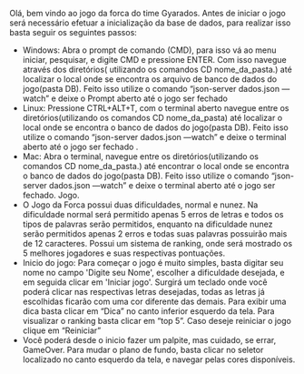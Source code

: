 Olá, bem vindo ao jogo da forca do time Gyarados.
Antes de iniciar o jogo será necessário efetuar a inicialização da base de dados, para realizar isso basta seguir os seguintes passos:
* Windows:
Abra o prompt de comando (CMD), para isso vá ao menu iniciar, pesquisar, e digite CMD e pressione ENTER.
Com isso navegue através dos diretórios( utilizando os comandos CD nome_da_pasta.) até localizar o local onde se encontra os arquivo de banco de dados do jogo(pasta DB).
Feito isso utilize o comando “json-server dados.json —watch” e deixe o Prompt aberto até o jogo ser fechado 
* Linux:
Pressione CTRL+ALT+T, com o terminal aberto navegue entre os diretórios(utilizando os comandos CD nome_da_pasta) até localizar o local onde se encontra o banco de dados do jogo(pasta DB).
Feito isso utilize o comando “json-server dados.json —watch” e deixe o terminal aberto até o jogo ser fechado .
* Mac:
Abra o terminal, navegue entre os diretórios(utilizando os comandos CD nome_da_pasta.) até encontrar o local onde se encontra o banco de dados do jogo(pasta DB).
Feito isso utilize o comando “json-server dados.json —watch” e deixe o terminal aberto até o jogo ser fechado.
Jogo.
* O Jogo da Forca possui duas dificuldades, normal e nunez. Na dificuldade normal será permitido apenas 5 erros de letras e todos os tipos de palavras serão permitidos, enquanto na dificuldade nunez serão permitidos apenas 2 erros e todas suas palavras possuirão mais de 12 caracteres. 
Possui um sistema de ranking, onde será mostrado os 5 melhores jogadores e suas respectivas pontuações.
* Inicio do jogo: 
Para começar o jogo é muito simples, basta digitar seu nome no campo 'Digite seu Nome', escolher a dificuldade desejada, e em seguida clicar em 'Iniciar jogo'. Surgirá um teclado onde você poderá clicar nas respectivas letras desejadas, todas as letras já escolhidas ficarão com uma cor diferente das demais.
Para exibir uma dica basta clicar em “Dica” no canto inferior esquerdo da tela.
Para visualizar o ranking basta clicar em “top 5”.
Caso deseje reiniciar o jogo clique em “Reiniciar”
* Você poderá desde o inicio fazer um palpite, mas cuidado, se errar, GameOver. 
Para mudar o plano de fundo, basta clicar no seletor localizado no canto esquerdo da tela, e navegar pelas cores disponíveis. 
